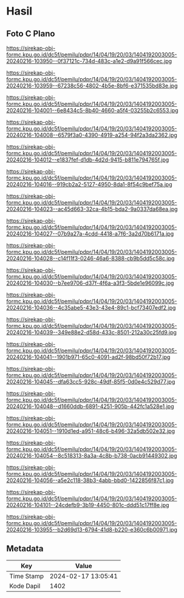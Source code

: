 # Hasil

## Foto C Plano

https://sirekap-obj-formc.kpu.go.id/dc5f/pemilu/pdpr/14/04/19/20/03/1404192003005-20240216-103950--0f37121c-734d-483c-a1e2-d9a91f566cec.jpg

https://sirekap-obj-formc.kpu.go.id/dc5f/pemilu/pdpr/14/04/19/20/03/1404192003005-20240216-103959--67238c56-4802-4b5e-8bf6-e371535bd83e.jpg

https://sirekap-obj-formc.kpu.go.id/dc5f/pemilu/pdpr/14/04/19/20/03/1404192003005-20240216-104001--6e8434c5-8b40-4660-a5f4-03255b2c6553.jpg

https://sirekap-obj-formc.kpu.go.id/dc5f/pemilu/pdpr/14/04/19/20/03/1404192003005-20240216-104008--6579f3a0-4390-4919-a254-94f2a3da2362.jpg

https://sirekap-obj-formc.kpu.go.id/dc5f/pemilu/pdpr/14/04/19/20/03/1404192003005-20240216-104012--e1837fef-d1db-4d2d-9415-b811e794765f.jpg

https://sirekap-obj-formc.kpu.go.id/dc5f/pemilu/pdpr/14/04/19/20/03/1404192003005-20240216-104016--919cb2a2-5127-4950-8da1-8f54c9bef75a.jpg

https://sirekap-obj-formc.kpu.go.id/dc5f/pemilu/pdpr/14/04/19/20/03/1404192003005-20240216-104023--ac45d663-32ca-4b15-bda2-9a0337da68ea.jpg

https://sirekap-obj-formc.kpu.go.id/dc5f/pemilu/pdpr/14/04/19/20/03/1404192003005-20240216-104027--07b9a27a-4cdd-4418-a7f6-3a2d70b6171a.jpg

https://sirekap-obj-formc.kpu.go.id/dc5f/pemilu/pdpr/14/04/19/20/03/1404192003005-20240216-104028--c14f11f3-0246-46a6-8388-cb9b5dd5c58c.jpg

https://sirekap-obj-formc.kpu.go.id/dc5f/pemilu/pdpr/14/04/19/20/03/1404192003005-20240216-104030--b7ee9706-d37f-4f6a-a3f3-5bde1e96099c.jpg

https://sirekap-obj-formc.kpu.go.id/dc5f/pemilu/pdpr/14/04/19/20/03/1404192003005-20240216-104036--4c35abe5-43e3-43e4-89c1-bcf73407edf2.jpg

https://sirekap-obj-formc.kpu.go.id/dc5f/pemilu/pdpr/14/04/19/20/03/1404192003005-20240216-104039--349e88e2-d58d-433c-8501-212a30c25fd9.jpg

https://sirekap-obj-formc.kpu.go.id/dc5f/pemilu/pdpr/14/04/19/20/03/1404192003005-20240216-104041--1901b971-65c0-4091-ad2f-98bd50f72b17.jpg

https://sirekap-obj-formc.kpu.go.id/dc5f/pemilu/pdpr/14/04/19/20/03/1404192003005-20240216-104045--dfa63cc5-928c-49df-85f5-0d0e4c529d77.jpg

https://sirekap-obj-formc.kpu.go.id/dc5f/pemilu/pdpr/14/04/19/20/03/1404192003005-20240216-104048--d1660ddb-6891-4251-905b-442fc1a528e1.jpg

https://sirekap-obj-formc.kpu.go.id/dc5f/pemilu/pdpr/14/04/19/20/03/1404192003005-20240216-104051--1910d1ed-a951-48c6-b496-32a5db502e32.jpg

https://sirekap-obj-formc.kpu.go.id/dc5f/pemilu/pdpr/14/04/19/20/03/1404192003005-20240216-104054--8c518313-8a3a-4c8b-b738-0acb91449302.jpg

https://sirekap-obj-formc.kpu.go.id/dc5f/pemilu/pdpr/14/04/19/20/03/1404192003005-20240216-104056--a5e2c118-38b3-4abb-bbd0-1422856f87c1.jpg

https://sirekap-obj-formc.kpu.go.id/dc5f/pemilu/pdpr/14/04/19/20/03/1404192003005-20240216-104101--24cdefb9-3b19-4450-801c-ddd51c17ff8e.jpg

https://sirekap-obj-formc.kpu.go.id/dc5f/pemilu/pdpr/14/04/19/20/03/1404192003005-20240216-103955--b2d69d13-6794-41d8-b220-e360c6b00971.jpg


## Metadata

| Key        | Value               |
| ---------- | ------------------- |
| Time Stamp | 2024-02-17 13:05:41 |
| Kode Dapil | 1402                |




